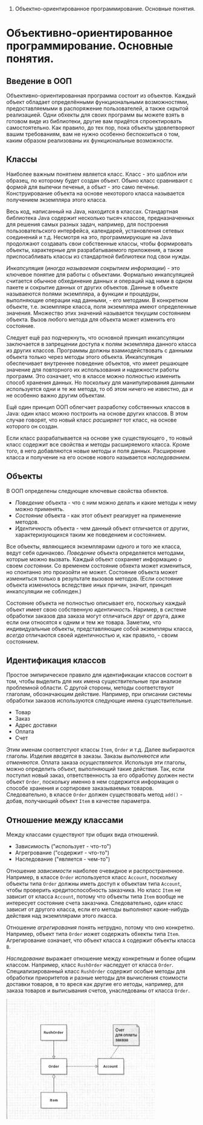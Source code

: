 1. Объектно-ориентированное программирование. Основные понятия.

# Объективно-ориентированное программирование. Основные понятия.
## Введение в ООП
Объективно-ориентированная программа состоит из объектов. Каждый объект обладает определёнными функциональными возможностями, предоставляемыми в распоряжение пользователей, а также скрытой реализацией. Одни обхекты для своих программ вы можете взять в готовом виде из библиотеки, другие вам придётся спроектировать самостоятельно. Как правило, до тех пор, пока объекты удовлетворяют вашим требованиям, вам не нужно особенно беспокоиться о том, каким образом реализованы их функциональные возможности.

## Классы
Наиболее важным понятием является класс. Класс - это шаблон или образец, по которому будет создан объект. Обыно класс сравнивают с формой для выпечки печенья, а объкт - это само печенье. Конструирование объекта на основе некоторого класса называется получением экземпляра этого класса.

Весь код, написанный на Java, находится в классах. Стандартная библиотека Java содержит несколько тысяч классов, предназначенных для решения самых разных задач, например, для построения пользовательского интерфейса, календарей, установления сетевых соединений и т.д. Несмотря на это, программирующие на Java продолжают создавать свои собственные классы, чтобы формировать объекты, характерные для разрабатываемого приложения, а также приспосабливать классы из стандартной библиотеки под свои нужды.

*Инкапсуляция* (*иногда называемая сокрытием информации*) - это ключевое понятие для работы с объектами. Формально инкапсуляцией считается обычное обхединение данных и операций над ними в одном пакете и сокрытие данных от других объектов. Данные в объекте называеются полями экземпляра, а функции и процедуры, выполняющие операции над данными, - его методами. В конкретном объекте, т.е. экземпляре класса, поля экземпляра имеют определенные значения. Множество этих значений называется текущим состоянием объекта. Вызов любого метода для объекта может изменить его состояние.

Следует ещё раз подчеркнуть, что основной принцип инкапсуляции заключается в запрещении доступа к полям экземпляра данного класса из других классов. Программы должны взамиодействовать с данными объекта только через методы этого объекта. Инкапсуляция обеспечивает внутреннее поведение объектов, что имеет решающее значение для повторного их использования и надежности работы программ. Это означает, что в классе можно полностью изменить способ хранения данных. Но поскольку для манипулирования данными используется одни и те же метода, то об этом ничего не известно, да и не особенно важно другим объектам.

Ещё один принцип ООП облегчает разработку собственных классов в Java: один класс можно построить на основе других классов. В этом случае говорят, что новый класс *расширяет* тот класс, на основе которого он создан. 

Если класс разрабатывается на основе уже существующего , то новый класс содержит все свойства и методы расширяемого класса. Кроме того, в него добавляются новые методы и поля данных. Расширение класса и получение на его основе нового называется *наследованием*.

## Объекты
В ООП определены следующие ключевые свойства обхектов.

- *Поведение* объекта - что с ним можно делать и какие методы к нему можно применять.
- *Состояние* объекта - как этот объект реагирует на применение методов.
- *Идентичность* объекта - чем данный объект отличается от других, характеризующихся таким же поведением и состоянием.

Все объекты, являющиеся экземплярами одного и того же класса, ведут себя одинаково. *Поведение* объекта определяется методами, которые можно вызвать. Каждый объект сохраняет информацию о своем *состоянии*. Со временем состояние обхекта может измениться, но спонтанно это произойти не может. Состояние объекта может измениться только в результате вызовов методов. (Если состояние объекта изменилось вследствие иных причин, значит, принцип инкапсуляции не соблюден.)

Состояние объекта не полностью описывает его, поскольку каждый объект имеет свою собственную *идентичность*. Наример, в системе обработки заказов два заказа могут отличаться друг от друга, даже если они относятся к одним и тем же товара. Заметим, что индивидуальные объекты, представляющие собой экземпляры класса, *всегда* отличаются своей идентичностью и, как правило, - своим состоянием.

## Идентификация классов
Простое эмпирическое правило для идентификации классов состоит в том, чтобы выделить для них имена существительные при анализе проблемной области. С другой стороны, методы соответствуют глаголам, обозначающим действие. Например, при описании системы обработки заказов используются следующие имена существительные.
- Товар
- Заказ
- Адрес доставки
- Оплата
- Счет

Этим именам соответстуют классы `Item`, `Order` и т.д.
Далее выбираются глаголы. Изделия *вводятся* в заказы. Заказы *выполняются* или *отменяются*. Оплата заказа *осуществляется*. Используя эти глаголы, можно определить объект, выполняющий такие действия. Так, если поступил новый заказ, ответственность за его обработку должен нести объект `Order`, поскольку именно в нем содержится информация о способе хранения и сортировке заказываемых товаров. Следовательно, в классе `Order` должен существовать метод `add()` - добав, получающий объект `Item` в качестве параметра.

## Отношение между классами
Между классами существуют три общих вида отношений.

- Зависимость ("использует - что-то")
- Агрегрование ("содержит - что-то")
- Наследование ("является - чем-то")

Отношение *зависимости* наиболее очевидное и распространенное. Например, в классе `Order` используется класс `Account`, поскольку объекты типа `Order` должны иметь доступ к объектам типа `Account`, чтобы проверить кредитоспособность заказчика. Но класс `Item` не зависит от класса `Account`, потому что объекты типа `Item` вообще не интересует состояние счета заказчика. Следовательно, один класс зависит от другого класса, если его методы выполняют какие-нибудь действия над экземплярами этого лкасса.

Отношение *агрегирования* понять нетрудно, потому что оно конкретно. Например, объект типа `Order` иожет содержать обхекты типа `Item`. Агрегирование означает, что объект класса `A` содержит объекты класса `B`.

*Наследование* выражает отношение между конкретным и более общим классом. Например, класс `RushOrder` наследует от класса `Order`. Специализированный класс `RushOrder` содержит особые методы для обработки приоритетов и разные методы для вычисления стоимости доставки товаров, в то вреся как другие его иетоды, например, для заказа товаров и выписывания счетов, унаследованы от класса `Order`.


![cd5221b9fcbf4bdc4257a51516051338.png](../../_resources/3f2f7c3e25824a02b85c0d74e984b8c8.png)


